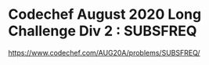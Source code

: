 # Codechef August 2020 Long Challenge Div 2 : SUBSFREQ

https://www.codechef.com/AUG20A/problems/SUBSFREQ/
